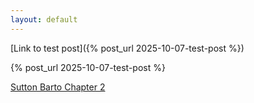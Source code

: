 ```yaml
---
layout: default
---
```


[Link to test post]({% post_url 2025-10-07-test-post %})

{% post_url 2025-10-07-test-post %}


[Sutton Barto Chapter 2](sutton_barto_notes/chapter02-multi-armed-bandits.html)